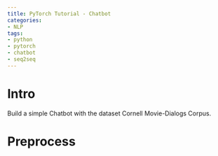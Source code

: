 ```yaml
---
title: PyTorch Tutorial - Chatbot
categories:
- NLP
tags:
- python
- pytorch
- chatbot
- seq2seq
---
```


# Intro

Build a simple Chatbot with the dataset Cornell Movie-Dialogs Corpus.

# Preprocess

